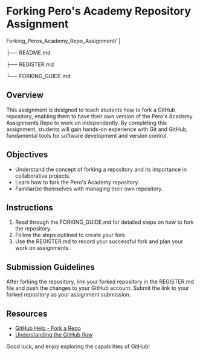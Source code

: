 # Forking Pero's Academy Repository Assignment

Forking_Peros_Academy_Repo_Assignment/
│

├── README.md

├── REGISTER.md

└── FORKING_GUIDE.md

## Overview
This assignment is designed to teach students how to fork a GitHub repository, enabling them to have their own version of the Pero's Academy Assignments Repo to work on independently. By completing this assignment, students will gain hands-on experience with Git and GitHub, fundamental tools for software development and version control.

## Objectives
- Understand the concept of forking a repository and its importance in collaborative projects.
- Learn how to fork the Pero's Academy repository.
- Familiarize themselves with managing their own repository.

## Instructions
1. Read through the FORKING_GUIDE.md for detailed steps on how to fork the repository.
2. Follow the steps outlined to create your fork.
3. Use the REGISTER.md to record your successful fork and plan your work on assignments.

## Submission Guidelines
After forking the repository, link your forked repository in the REGISTER.md file and push the changes to your GitHub account. Submit the link to your forked repository as your assignment submission.

## Resources
- [GitHub Help - Fork a Repo](https://help.github.com/en/github/getting-started-with-github/fork-a-repo)
- [Understanding the GitHub flow](https://guides.github.com/introduction/flow/)

Good luck, and enjoy exploring the capabilities of GitHub!
